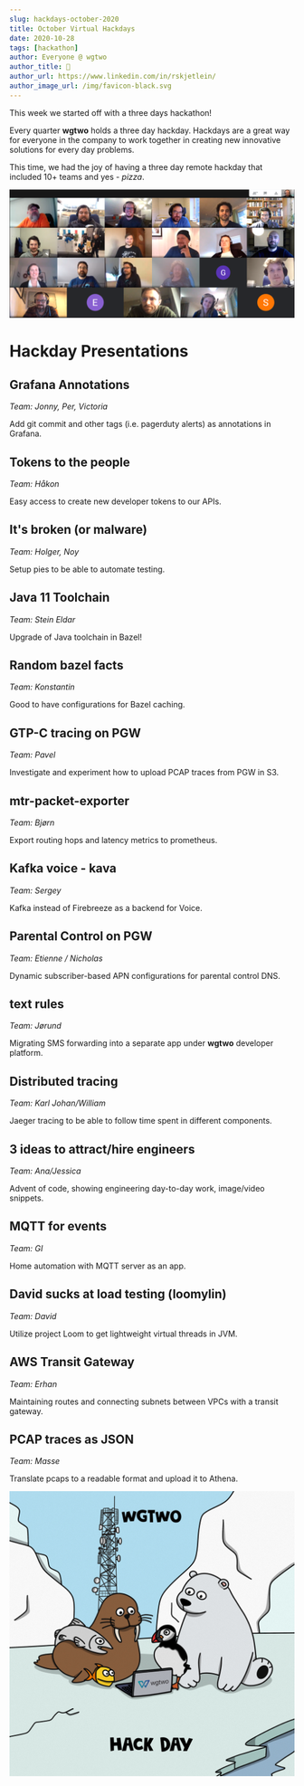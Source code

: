 ```yaml
---
slug: hackdays-october-2020
title: October Virtual Hackdays
date: 2020-10-28
tags: [hackathon]
author: Everyone @ wgtwo
author_title: 🍕
author_url: https://www.linkedin.com/in/rskjetlein/
author_image_url: /img/favicon-black.svg
---
```


This week we started off with a three days hackathon! 

Every quarter **wgtwo** holds a three day hackday. Hackdays are a great way for everyone in the company to work together in creating new innovative solutions for every day problems. 

<!--truncate-->

This time, we had the joy of having a three day remote hackday that included 10+ teams and yes - *pizza*. 

<img class="image"
    src="/img/blog/hackdays-october-2020/presentations.png"
    alt="Most of us" />

# Hackday Presentations

## Grafana Annotations

*Team: Jonny, Per, Victoria*

Add git commit and other tags (i.e. pagerduty alerts) as annotations in Grafana.

## Tokens to the people

*Team: Håkon*

Easy access to create new developer tokens to our APIs.

## It's broken (or malware)

*Team: Holger, Noy*

Setup pies to be able to automate testing.

## Java 11 Toolchain

*Team: Stein Eldar*

Upgrade of Java toolchain in Bazel!

## Random bazel facts

*Team: Konstantin*

Good to have configurations for Bazel caching.

## GTP-C tracing on PGW

*Team: Pavel*

Investigate and experiment how to upload PCAP traces from PGW in S3.

## mtr-packet-exporter

*Team: Bjørn*

Export routing hops and latency metrics to prometheus.

## Kafka voice - kava

*Team: Sergey*

Kafka instead of Firebreeze as a backend for Voice.

## Parental Control on PGW

*Team: Etienne / Nicholas*

Dynamic subscriber-based APN configurations for parental control DNS.

## text rules

*Team: Jørund*

Migrating SMS forwarding into a separate app under **wgtwo** developer platform.

## Distributed tracing

*Team: Karl Johan/William*

Jaeger tracing to be able to follow time spent in different components.

## 3 ideas to attract/hire engineers

*Team: Ana/Jessica*

Advent of code, showing engineering day-to-day work, image/video snippets.

## MQTT for events

*Team: GI*

Home automation with MQTT server as an app.

## David sucks at load testing (loomylin)

*Team: David*

Utilize project Loom to get lightweight virtual threads in JVM.

## AWS Transit Gateway

*Team: Erhan*

Maintaining routes and connecting subnets between VPCs with a transit gateway.

## PCAP traces as JSON

*Team: Masse*

Translate pcaps to a readable format and upload it to Athena.

<img class="image"
    src="/img/blog/hackdays-october-2020/hackday.jpeg"
    alt="hackday logo stickers" />
